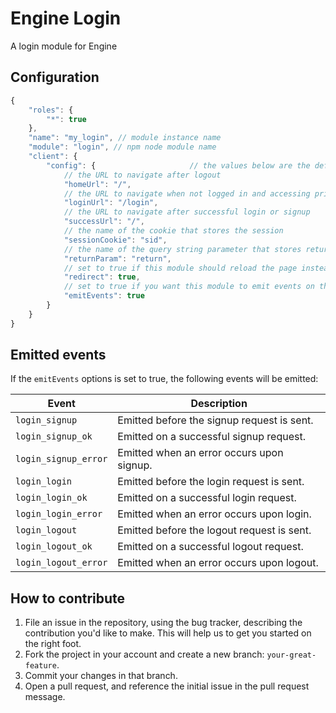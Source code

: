 # Engine Login
A login module for Engine

## Configuration
```js
{
    "roles": {
        "*": true
    },
    "name": "my_login", // module instance name
    "module": "login", // npm node module name
    "client": {
        "config": {                     // the values below are the defaults
            // the URL to navigate after logout
            "homeUrl": "/",
            // the URL to navigate when not logged in and accessing private pages
            "loginUrl": "/login",
            // the URL to navigate after successful login or signup
            "successUrl": "/",
            // the name of the cookie that stores the session
            "sessionCookie": "sid",
            // the name of the query string parameter that stores return URLs
            "returnParam": "return",
            // set to true if this module should reload the page instead of soft navigation
            "redirect": true,
            // set to true if you want this module to emit events on the way
            "emitEvents": true
        }
    }
}
```

## Emitted events

If the `emitEvents` options is set to true, the following events will be emitted:

| Event                | Description   |
| -------------------- | ------------- |
| `login_signup`       | Emitted before the signup request is sent. |
| `login_signup_ok`    | Emitted on a successful signup request.    |
| `login_signup_error` | Emitted when an error occurs upon signup.  |
| `login_login`        | Emitted before the login request is sent.  |
| `login_login_ok`     | Emitted on a successful login request.     |
| `login_login_error`  | Emitted when an error occurs upon login.   |
| `login_logout`       | Emitted before the logout request is sent. |
| `login_logout_ok`    | Emitted on a successful logout request.    |
| `login_logout_error` | Emitted when an error occurs upon logout.  |

## How to contribute

1. File an issue in the repository, using the bug tracker, describing the
   contribution you'd like to make. This will help us to get you started on the
   right foot.
2. Fork the project in your account and create a new branch:
   `your-great-feature`.
3. Commit your changes in that branch.
4. Open a pull request, and reference the initial issue in the pull request
   message.

